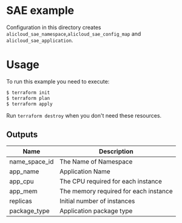 # SAE example

Configuration in this directory creates `alicloud_sae_namespace`,`alicloud_sae_config_map` and `alicloud_sae_application`.


# Usage

To run this example you need to execute:

```bash
$ terraform init
$ terraform plan
$ terraform apply
```

Run `terraform destroy` when you don't need these resources.

<!-- BEGINNING OF PRE-COMMIT-TERRAFORM DOCS HOOK -->

## Outputs
| Name | Description |
|------|-------------|
| name_space_id | The Name of Namespace |
| app_name | Application Name |
| app_cpu | The CPU required for each instance |
| app_mem | The memory required for each instance |
| replicas | Initial number of instances |
| package_type | Application package type |

<!-- END OF PRE-COMMIT-TERRAFORM DOCS HOOK -->
